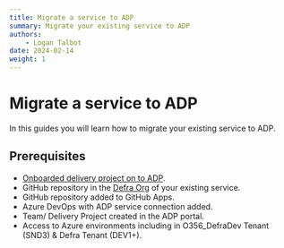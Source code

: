 ```yaml
---
title: Migrate a service to ADP
summary: Migrate your existing service to ADP
authors:
    - Logan Talbot
date: 2024-02-14
weight: 1
---
```

# Migrate a service to ADP

In this guides you will learn how to migrate your existing service to ADP.

## Prerequisites

- [Onboarded delivery project on to ADP](../Getting-Started/onboarding-a-delivery-project.md).
- GitHub repository in the [Defra Org](https://github.com/defra) of your existing service.
- GitHub repository added to GitHub Apps.
- Azure DevOps with ADP service connection added.
- Team/ Delivery Project created in the ADP portal.
- Access to Azure environments including in O356_DefraDev Tenant (SND3) & Defra Tenant (DEV1+).

